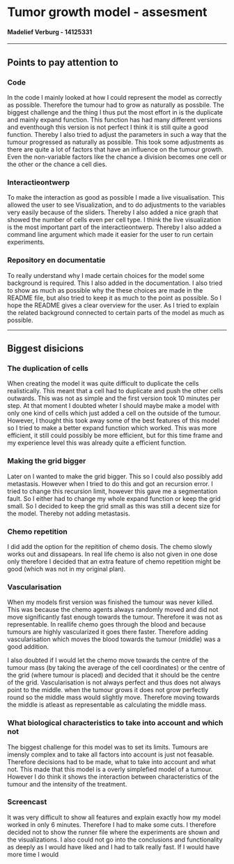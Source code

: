# Tumor growth model - assesment
#### Madelief Verburg - 14125331
----------------------------------------------------
## Points to pay attention to 

### **Code**
In the code I mainly looked at how I could represent the model as correctly as possible. Therefore the tumour had to grow as naturally as possbile. The biggest challenge and the thing I thus put the most effort in is the duplicate and mainly expand function. This function has had many different versions and eventhough this version is not perfect I think it is still quite a good function. Thereby I also tried to adjust the parameters in such a way that the tumour progressed as naturally as possible. This took some adjustments as there are quite a lot of factors that have an influence on the tumour growth. Even the non-variable factors like the chance a division becomes one cell or the other or the chance a cell dies.

### **Interactieontwerp**
To make the interaction as good as possible I made a live visualisation. This allowed the user to see Visualization, and to do adjustments to the variables very easily because of the sliders. Thereby I also added a nice graph that showed the number of cells even per cell type. I think the live visualization is the most important part of the interactieontwerp. Thereby I also added a command line argument which made it easier for the user to run certain experiments.

### **Repository en documentatie**
To really understand why I made certain choices for the model some background is required. This I also added in the documentation. I also tried to show as much as possible why the these choices are made in the README file, but also tried to keep it as much to the point as possible. So I hope the README gives a clear overview for the user. As I tried to explain the related background connected to certain parts of the model as much as possible.


------------------------------------------------------
## Biggest disicions

### **The duplication of cells**
When creating the model it was quite difficult to duplicate the cells realistically. This meant that a cell had to duplicate and push the other cells outwards. This was not as simple and the first version took 10 minutes per step. At that moment I doubted wheter I should maybe make a model with only one kind of cells which just added a cell on the outside of the tumour. However, I thought this took away some of the best features of this model so I tried to make a better expand function which worked. This was more efficient, it still could possibly be more efficient, but for this time frame and my experience level this was already quite a efficient function.

### **Making the grid bigger**
Later on I wanted to make the grid bigger. This so I could also possibly add metastasis. However when I tried to do this and got an recursion error. I tried to change this recursion limit, however this gave me a segmentation fault. So I either had to change my whole expand function or keep the grid small. So I decided to keep the grid small as this was still a decent size for the model. Thereby not adding metastasis.

### **Chemo repetition**
I did add the option for the repitition of chemo dosis. The chemo slowly works out and dissapears. In real life chemo is also not given in one dose only therefore I decided that an extra feature of chemo repetition might be good (which was not in my original plan).

### **Vascularisation**
When my models first version was finished the tumour was never killed. This was because the chemo agents always randomly moved and did not move significantly fast enough towards the tumour. Therefore it was not as representable. In reallife chemo goes through the blood and because tumours are highly vascularized it goes there faster. Therefore adding vascularisation which moves the blood towards the tumour (middle) was a good addition.

I also doubted if I would let the chemo move towards the centre of the tumour mass (by taking the average of the cell coordinates) or the centre of the grid (where tumour is placed) and decided that it should be the centre of the grid. Vascularisation is not always perfect and thus does not always point to the middle. when the tumour grows it does not grow perfectly round so the middle mass would slightly move. Therefore moving towards the middle is atleast as representable as calculating the middle mass. 

### **What biological characteristics to take into account and which not**
The biggest challenge for this model was to set its limits. Tumours are imensly complex and to take all factors into account is just not feasable. Therefore decisions had to be made, what to take into account and what not. This made that this model is a overly simplefied model of a tumour. However I do think it shows the interaction between characteristics of the tumour and the intensity of the treatment.

### **Screencast**
It was very difficult to show all features and explain exactly how my model worked in only 6 minutes. Therefore I had to make some cuts. I therefore decided not to show the runner file where the experiments are shown and the visualizations. I also could not go into the conclusions and functionality as deeply as I would have liked and I had to talk really fast. If I would have more time I would  

